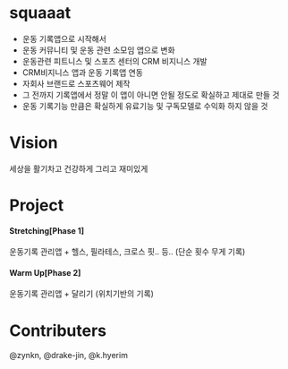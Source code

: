 # squaaat

- 운동 기록앱으로 시작해서
- 운동 커뮤니티 및 운동 관련 소모임 앱으로 변화
- 운동관련 피트니스 및 스포츠 센터의 CRM 비지니스 개발
- CRM비지니스 앱과 운동 기록앱 연동
- 자회사 브랜드로 스포츠웨어 제작
- 그 전까지 기록앱에서 정말 이 앱이 아니면 안될 정도로 확실하고 제대로 만들 것
- 운동 기록기능 만큼은 확실하게 유료기능 및 구독모델로 수익화 하지 않을 것

# Vision

세상을 활기차고 건강하게 그리고 재미있게

# Project

#### Stretching[Phase 1]
운동기록 관리앱 + 헬스, 필라테스, 크로스 핏.. 등.. (단순 횟수 무게 기록)

#### Warm Up[Phase 2]
운동기록 관리앱 + 달리기 (위치기반의 기록)

# Contributers

@zynkn, @drake-jin, @k.hyerim
